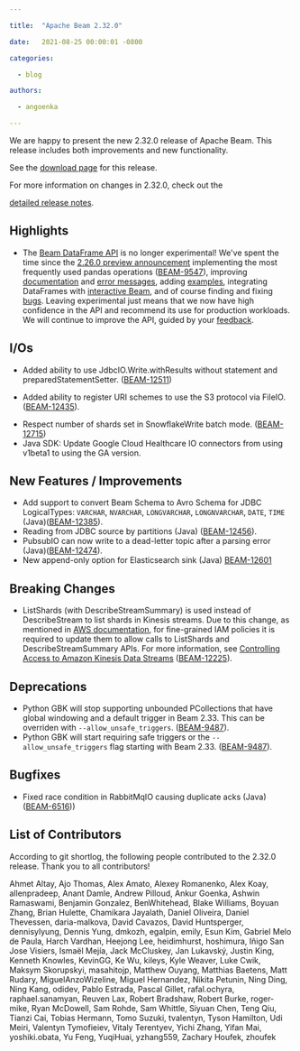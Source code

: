 ```yaml
---

title:  "Apache Beam 2.32.0"

date:   2021-08-25 00:00:01 -0800

categories:

  - blog

authors:

  - angoenka

---
```


<!--

Licensed under the Apache License, Version 2.0 (the "License");

you may not use this file except in compliance with the License.

You may obtain a copy of the License at

http://www.apache.org/licenses/LICENSE-2.0

Unless required by applicable law or agreed to in writing, software

distributed under the License is distributed on an "AS IS" BASIS,

WITHOUT WARRANTIES OR CONDITIONS OF ANY KIND, either express or implied.

See the License for the specific language governing permissions and

limitations under the License.

-->

We are happy to present the new 2.32.0 release of Apache Beam. This release includes both improvements and new functionality.

See the [download page](/get-started/downloads/#2320-2021-08-11) for this release.

For more information on changes in 2.32.0, check out the

[detailed release notes](https://issues.apache.org/jira/secure/ReleaseNote.jspa?projectId=12319527&version=12349992).


## Highlights
* The [Beam DataFrame
  API](https://beam.apache.org/documentation/dsls/dataframes/overview/) is no
  longer experimental! We've spent the time since the [2.26.0 preview
  announcement](https://beam.apache.org/blog/dataframe-api-preview-available/)
  implementing the most frequently used pandas operations
  ([BEAM-9547](https://issues.apache.org/jira/browse/BEAM-9547)), improving
  [documentation](https://beam.apache.org/releases/pydoc/current/apache_beam.dataframe.html)
  and [error messages](https://issues.apache.org/jira/browse/BEAM-12028),
  adding
  [examples](https://github.com/apache/beam/tree/master/sdks/python/apache_beam/examples/dataframe),
  integrating DataFrames with [interactive
  Beam](https://beam.apache.org/releases/pydoc/current/apache_beam.runners.interactive.interactive_beam.html),
  and of course finding and fixing
  [bugs](https://issues.apache.org/jira/issues/?jql=project%3DBEAM%20AND%20issuetype%3DBug%20AND%20status%3DResolved%20AND%20component%3Ddsl-dataframe).
  Leaving experimental just means that we now have high confidence in the API
  and recommend its use for production workloads. We will continue to improve
  the API, guided by your
  [feedback](https://beam.apache.org/community/contact-us/).


## I/Os

* Added ability to use JdbcIO.Write.withResults without statement and preparedStatementSetter. ([BEAM-12511](https://issues.apache.org/jira/browse/BEAM-12511))
- Added ability to register URI schemes to use the S3 protocol via FileIO. ([BEAM-12435](https://issues.apache.org/jira/browse/BEAM-12435)).
* Respect number of shards set in SnowflakeWrite batch mode. ([BEAM-12715](https://issues.apache.org/jira/browse/BEAM-12715))
* Java SDK: Update Google Cloud Healthcare IO connectors from using v1beta1 to using the GA version.

## New Features / Improvements

* Add support to convert Beam Schema to Avro Schema for JDBC LogicalTypes:
  `VARCHAR`, `NVARCHAR`, `LONGVARCHAR`, `LONGNVARCHAR`, `DATE`, `TIME`
  (Java)([BEAM-12385](https://issues.apache.org/jira/browse/BEAM-12385)).
* Reading from JDBC source by partitions (Java) ([BEAM-12456](https://issues.apache.org/jira/browse/BEAM-12456)).
* PubsubIO can now write to a dead-letter topic after a parsing error (Java)([BEAM-12474](https://issues.apache.org/jira/browse/BEAM-12474)).
* New append-only option for Elasticsearch sink (Java) [BEAM-12601](https://issues.apache.org/jira/browse/BEAM-12601)

## Breaking Changes

* ListShards (with DescribeStreamSummary) is used instead of DescribeStream to list shards in Kinesis streams. Due to this change, as mentioned in [AWS documentation](https://docs.aws.amazon.com/kinesis/latest/APIReference/API_ListShards.html), for fine-grained IAM policies it is required to update them to allow calls to ListShards and DescribeStreamSummary APIs. For more information, see [Controlling Access to Amazon Kinesis Data Streams](https://docs.aws.amazon.com/streams/latest/dev/controlling-access.html) ([BEAM-12225](https://issues.apache.org/jira/browse/BEAM-12225)).

## Deprecations

* Python GBK will stop supporting unbounded PCollections that have global windowing and a default trigger in Beam 2.33. This can be overriden with `--allow_unsafe_triggers`. ([BEAM-9487](https://issues.apache.org/jira/browse/BEAM-9487)).
* Python GBK will start requiring safe triggers or the `--allow_unsafe_triggers` flag starting with Beam 2.33. ([BEAM-9487](https://issues.apache.org/jira/browse/BEAM-9487)).

## Bugfixes

* Fixed race condition in RabbitMqIO causing duplicate acks (Java) ([BEAM-6516](https://issues.apache.org/jira/browse/BEAM-6516)))


## List of Contributors



According to git shortlog, the following people contributed to the 2.32.0 release. Thank you to all contributors!



Ahmet Altay, Ajo Thomas, Alex Amato, Alexey Romanenko, Alex Koay, allenpradeep, Anant Damle, Andrew Pilloud, Ankur Goenka, Ashwin Ramaswami, Benjamin Gonzalez, BenWhitehead, Blake Williams, Boyuan Zhang, Brian Hulette, Chamikara Jayalath, Daniel Oliveira, Daniel Thevessen, daria-malkova, David Cavazos, David Huntsperger, dennisylyung, Dennis Yung, dmkozh, egalpin, emily, Esun Kim, Gabriel Melo de Paula, Harch Vardhan, Heejong Lee, heidimhurst, hoshimura, Iñigo San Jose Visiers, Ismaël Mejía, Jack McCluskey, Jan Lukavský, Justin King, Kenneth Knowles, KevinGG, Ke Wu, kileys, Kyle Weaver, Luke Cwik, Maksym Skorupskyi, masahitojp, Matthew Ouyang, Matthias Baetens, Matt Rudary, MiguelAnzoWizeline, Miguel Hernandez, Nikita Petunin, Ning Ding, Ning Kang, odidev, Pablo Estrada, Pascal Gillet, rafal.ochyra, raphael.sanamyan, Reuven Lax, Robert Bradshaw, Robert Burke, roger-mike, Ryan McDowell, Sam Rohde, Sam Whittle, Siyuan Chen, Teng Qiu, Tianzi Cai, Tobias Hermann, Tomo Suzuki, tvalentyn, Tyson Hamilton, Udi Meiri, Valentyn Tymofieiev, Vitaly Terentyev, Yichi Zhang, Yifan Mai, yoshiki.obata, Yu Feng, YuqiHuai, yzhang559, Zachary Houfek, zhoufek
